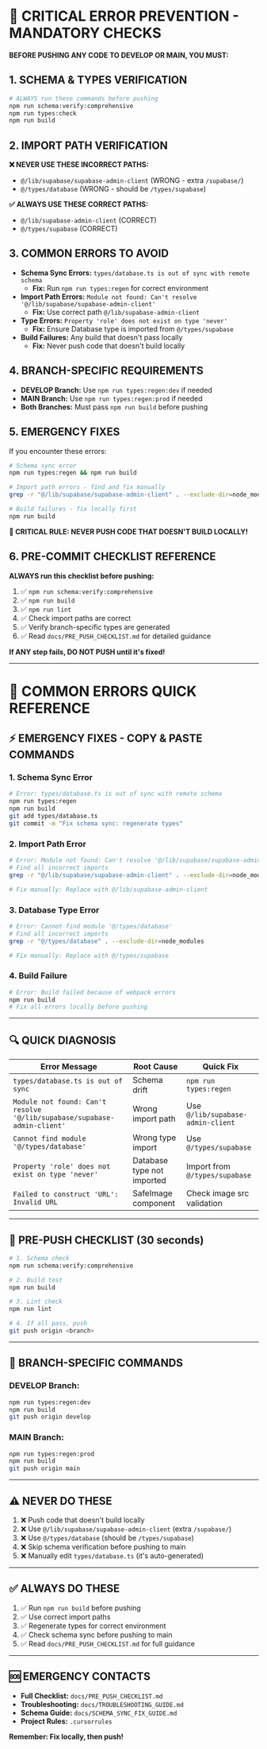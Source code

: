 # 🚨 CRITICAL ERROR PREVENTION - MANDATORY CHECKS

**BEFORE PUSHING ANY CODE TO DEVELOP OR MAIN, YOU MUST:**

## **1. SCHEMA & TYPES VERIFICATION**
```bash
# ALWAYS run these commands before pushing
npm run schema:verify:comprehensive
npm run types:check
npm run build
```

## **2. IMPORT PATH VERIFICATION**
**❌ NEVER USE THESE INCORRECT PATHS:**
- `@/lib/supabase/supabase-admin-client` (WRONG - extra `/supabase/`)
- `@/types/database` (WRONG - should be `/types/supabase`)

**✅ ALWAYS USE THESE CORRECT PATHS:**
- `@/lib/supabase-admin-client` (CORRECT)
- `@/types/supabase` (CORRECT)

## **3. COMMON ERRORS TO AVOID**
- **Schema Sync Errors:** `types/database.ts is out of sync with remote schema`
  - **Fix:** Run `npm run types:regen` for correct environment
- **Import Path Errors:** `Module not found: Can't resolve '@/lib/supabase/supabase-admin-client'`
  - **Fix:** Use correct path `@/lib/supabase-admin-client`
- **Type Errors:** `Property 'role' does not exist on type 'never'`
  - **Fix:** Ensure Database type is imported from `@/types/supabase`
- **Build Failures:** Any build that doesn't pass locally
  - **Fix:** Never push code that doesn't build locally

## **4. BRANCH-SPECIFIC REQUIREMENTS**
- **DEVELOP Branch:** Use `npm run types:regen:dev` if needed
- **MAIN Branch:** Use `npm run types:regen:prod` if needed
- **Both Branches:** Must pass `npm run build` before pushing

## **5. EMERGENCY FIXES**
If you encounter these errors:
```bash
# Schema sync error
npm run types:regen && npm run build

# Import path errors - find and fix manually
grep -r "@/lib/supabase/supabase-admin-client" . --exclude-dir=node_modules

# Build failures - fix locally first
npm run build
```

**🚨 CRITICAL RULE: NEVER PUSH CODE THAT DOESN'T BUILD LOCALLY!**

## **6. PRE-COMMIT CHECKLIST REFERENCE**

**ALWAYS run this checklist before pushing:**
1. ✅ `npm run schema:verify:comprehensive`
2. ✅ `npm run build`
3. ✅ `npm run lint`
4. ✅ Check import paths are correct
5. ✅ Verify branch-specific types are generated
6. ✅ Read `docs/PRE_PUSH_CHECKLIST.md` for detailed guidance

**If ANY step fails, DO NOT PUSH until it's fixed!**

---

# 🚨 COMMON ERRORS QUICK REFERENCE

## ⚡ EMERGENCY FIXES - COPY & PASTE COMMANDS

### **1. Schema Sync Error**
```bash
# Error: types/database.ts is out of sync with remote schema
npm run types:regen
npm run build
git add types/database.ts
git commit -m "Fix schema sync: regenerate types"
```

### **2. Import Path Error**
```bash
# Error: Module not found: Can't resolve '@/lib/supabase/supabase-admin-client'
# Find all incorrect imports
grep -r "@/lib/supabase/supabase-admin-client" . --exclude-dir=node_modules

# Fix manually: Replace with @/lib/supabase-admin-client
```

### **3. Database Type Error**
```bash
# Error: Cannot find module '@/types/database'
# Find all incorrect imports
grep -r "@/types/database" . --exclude-dir=node_modules

# Fix manually: Replace with @/types/supabase
```

### **4. Build Failure**
```bash
# Error: Build failed because of webpack errors
npm run build
# Fix all errors locally before pushing
```

---

## 🔍 **QUICK DIAGNOSIS**

| Error Message | Root Cause | Quick Fix |
|---------------|------------|-----------|
| `types/database.ts is out of sync` | Schema drift | `npm run types:regen` |
| `Module not found: Can't resolve '@/lib/supabase/supabase-admin-client'` | Wrong import path | Use `@/lib/supabase-admin-client` |
| `Cannot find module '@/types/database'` | Wrong type import | Use `@/types/supabase` |
| `Property 'role' does not exist on type 'never'` | Database type not imported | Import from `@/types/supabase` |
| `Failed to construct 'URL': Invalid URL` | SafeImage component | Check image src validation |

---

## 🚨 **PRE-PUSH CHECKLIST (30 seconds)**

```bash
# 1. Schema check
npm run schema:verify:comprehensive

# 2. Build test
npm run build

# 3. Lint check
npm run lint

# 4. If all pass, push
git push origin <branch>
```

---

## 🎯 **BRANCH-SPECIFIC COMMANDS**

### **DEVELOP Branch:**
```bash
npm run types:regen:dev
npm run build
git push origin develop
```

### **MAIN Branch:**
```bash
npm run types:regen:prod
npm run build
git push origin main
```

---

## ⚠️ **NEVER DO THESE**

1. ❌ Push code that doesn't build locally
2. ❌ Use `@/lib/supabase/supabase-admin-client` (extra `/supabase/`)
3. ❌ Use `@/types/database` (should be `/types/supabase`)
4. ❌ Skip schema verification before pushing to main
5. ❌ Manually edit `types/database.ts` (it's auto-generated)

---

## ✅ **ALWAYS DO THESE**

1. ✅ Run `npm run build` before pushing
2. ✅ Use correct import paths
3. ✅ Regenerate types for correct environment
4. ✅ Check schema sync before pushing to main
5. ✅ Read `docs/PRE_PUSH_CHECKLIST.md` for full guidance

---

## 🆘 **EMERGENCY CONTACTS**

- **Full Checklist:** `docs/PRE_PUSH_CHECKLIST.md`
- **Troubleshooting:** `docs/TROUBLESHOOTING_GUIDE.md`
- **Schema Guide:** `docs/SCHEMA_SYNC_FIX_GUIDE.md`
- **Project Rules:** `.cursorrules`

**Remember: Fix locally, then push!**
